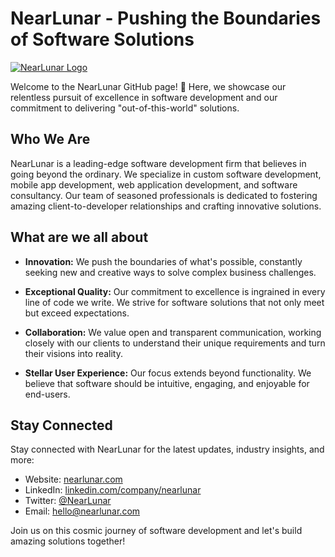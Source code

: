 # NearLunar - Pushing the Boundaries of Software Solutions

[![NearLunar Logo](https://your-website.com/logo.png)](https://nearlunar.com)

Welcome to the NearLunar GitHub page! 🚀 Here, we showcase our relentless pursuit of excellence in software development and our commitment to delivering "out-of-this-world" solutions.

## Who We Are

NearLunar is a leading-edge software development firm that believes in going beyond the ordinary. We specialize in custom software development, mobile app development, web application development, and software consultancy. Our team of seasoned professionals is dedicated to fostering amazing client-to-developer relationships and crafting innovative solutions.

## What are we all about

- **Innovation:** We push the boundaries of what's possible, constantly seeking new and creative ways to solve complex business challenges.

- **Exceptional Quality:** Our commitment to excellence is ingrained in every line of code we write. We strive for software solutions that not only meet but exceed expectations.

- **Collaboration:** We value open and transparent communication, working closely with our clients to understand their unique requirements and turn their visions into reality.

- **Stellar User Experience:** Our focus extends beyond functionality. We believe that software should be intuitive, engaging, and enjoyable for end-users.


## Stay Connected

Stay connected with NearLunar for the latest updates, industry insights, and more:

- Website: [nearlunar.com](https://nearlunar.com)
- LinkedIn: [linkedin.com/company/nearlunar](https://www.linkedin.com/company/nearlunar)
- Twitter: [@NearLunar](https://twitter.com/NearLunar)
- Email: [hello@nearlunar.com](mailto:hello@nearlunar.com)

Join us on this cosmic journey of software development and let's build amazing solutions together!
